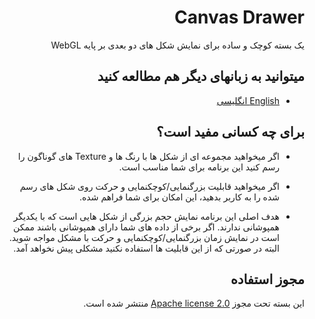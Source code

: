<div style="direction: rtl; text-align: right;">

# Canvas Drawer
 یک بسته کوچک و ساده برای نمایش شکل های دو بعدی بر پایه WebGL

## میتوانید به زبانهای دیگر هم مطالعه کنید
- [English انگلیسی](../README.md)

## برای چه کسانی مفید است؟
- اگر میخواهید مجموعه ای از شکل ها با رنگ ها و Texture های گوناگون را رسم کنید این برنامه برای شما مناسب است.

- اگر میخواهید قابلیت بزرگنمایی/کوچکنمایی و حرکت روی شکل های رسم شده را به کاربر بدهید، این امکان برای شما فراهم شده.

- هدف اصلی این برنامه نمایش حجم بزرگی از شکل هایی است که با یکدیگر همپوشانی ندارند. اگر برخی از داده های شما دارای همپوشانی باشند ممکن است در نمایش زمان بزرگنمایی/کوچکنمایی و حرکت با مشکل مواجه شوید. البته در صورتی که از این قابلیت ها استفاده نکنید مشکلی پیش نخواهد آمد.

## مجوز استفاده
 این بسته تحت مجوز [Apache license 2.0](../LICENSE.md) منتشر شده است.

</div>